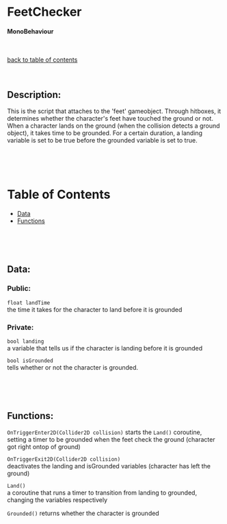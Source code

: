 # FeetChecker

#### MonoBehaviour

<p>&nbsp;</p>

[back to table of contents](/CodeDescription/TableOfContents.md)

<p>&nbsp;</p>

## Description:  
This is the script that attaches to the 'feet' gameobject. Through hitboxes, it determines whether the character's feet have touched the ground or not. When a character lands on the ground (when the collision detects a ground object), it takes time to be grounded. For a certain duration, a landing variable is set to be true before the grounded variable is set to true.


<p>&nbsp;</p>
<p>&nbsp;</p>

# Table of Contents
- [Data](#data)
- [Functions](#functions)

<p>&nbsp;</p>
<p>&nbsp;</p>

## Data:

### **Public:**

`float landTime`  
the time it takes for the character to land before it is grounded

### **Private:**

`bool landing`  
a variable that tells us if the character is landing before it is grounded

`bool isGrounded`  
tells whether or not the character is grounded.

<p>&nbsp;</p>
<p>&nbsp;</p>

## Functions:

`OnTriggerEnter2D(Collider2D collision)`
starts the `Land()` coroutine, setting a timer to be grounded when the feet check the ground (character got right ontop of ground)

`OnTriggerExit2D(Collider2D collision)`  
deactivates the landing and isGrounded variables (character has left the ground)

`Land()`  
a coroutine that runs a timer to transition from landing to grounded, changing the variables respectively

`Grounded()`
returns whether the character is grounded
